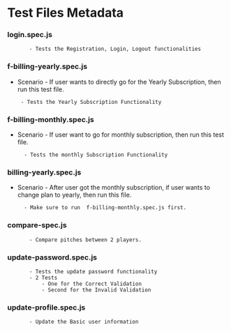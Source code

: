 # Test Files Metadata

### login.spec.js

           - Tests the Registration, Login, Logout functionalities

### f-billing-yearly.spec.js
   - Scenario
    - If user wants to directly go for the Yearly Subscription, then run this test file.
   
          - Tests the Yearly Subscription Functionality

### f-billing-monthly.spec.js
  - Scenario - If user want to go for monthly subscription, then run this test file.
      
          - Tests the monthly Subscription Functionality

### billing-yearly.spec.js
  - Scenario - After user got the monthly subscription, if user wants to change plan to yearly, then run this file.
  
          - Make sure to run  f-billing-monthly.spec.js first.
### compare-spec.js

           - Compare pitches between 2 players.

### update-password.spec.js

           - Tests the update password functionality
           - 2 Tests
               - One for the Correct Validation
               - Second for the Invalid Validation
             
### update-profile.spec.js

           - Update the Basic user information

